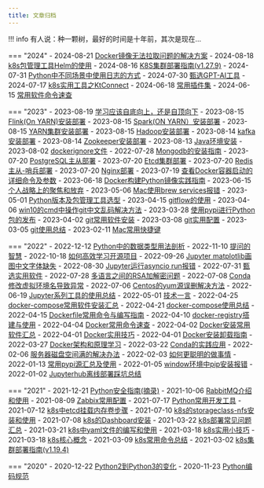 ```yaml
---
title: 文章归档
---
```

!!! info
    有人说：种一颗树，最好的时间是十年前，其次是现在...

=== "2024"
    - 2024-08-21 [Docker镜像无法拉取问题的解决方案](./notehub/cloud_native/docker/docker_image_pull_problem_for_solution.md)
    - 2024-08-18 [k8s包管理工具Helm的使用](./notehub/cloud_native/k8s/helm_usage.md)
    - 2024-08-16 [K8S集群部署指南(v1.27.9)](./notehub/cloud_native/k8s/kubeadm_deploy_k8s_cluster_v1279.md)
    - 2024-07-31 [Python中不同场景中使用日志的方式](./python/pybestpractices/py_logger_usage.md)
    - 2024-07-30 [甄选GPT-AI工具](./toolbox/tools_ai.md)
    - 2024-07-17 [k8s实用工具之KtConnect](./notehub/cloud_native/k8s/ktconnect_usage.md) 
    - 2024-06-18 [常用插件集](./toolbox/tools_plugin.md)
    - 2024-06-15 [常用软件命令速查](./toolbox/tools_cheatsheet.md)

=== "2023"
    - 2023-08-19 [学习应该自底向上，还是自顶向下](./thinking/posts/06_learn_top2down_or_bottom2up.md) 
    - 2023-08-15 [Flink(On YARN)安装部署](./toolbox/dev_software/flink_on_yarn.md)
    - 2023-08-15 [Spark(ON YARN）安装部署](./toolbox/dev_software/spark_on_yarn.md)
    - 2023-08-15 [YARN集群安装部署](./toolbox/dev_software/YARN.md)
    - 2023-08-15 [Hadoop安装部署](./toolbox/dev_software/hadoop.md)
    - 2023-08-14 [kafka安装部署](./toolbox/dev_software/kafka.md)
    - 2023-08-14 [Zookeeper安装部署](./toolbox/dev_software/zookeeper.md)
    - 2023-08-13 [Java环境安装](./toolbox/dev_software/java.md)
    - 2023-08-02 [dockerignore文件](./notehub/cloud_native/docker/dockerignore_template.md)
    - 2022-07-28 [Mongodb的安装指南](./toolbox/dev_software/mongodb.md)
    - 2023-07-20 [PostgreSQL主从部署](./toolbox/dev_software/postgresql.md)
    - 2023-07-20 [Etcd集群部署](./toolbox/dev_software/etcd.md)
    - 2023-07-20 [Redis主从-哨兵部署](./toolbox/dev_software/redis.md)
    - 2023-07-20 [Nginx部署](./toolbox/dev_software/nginx.md)
    - 2023-07-19 [查看Docker容器启动的详细命令及参数](./notehub/cloud_native/docker/docker_detail_commands.md)
    - 2023-06-18 [Docker构建Python镜像实践指南](./python/pybestpractices/docker_build_python_image.md)
    - 2023-06-15 [个人战略上的聚焦和放弃](./thinking/posts/05_personal_focus_and_abandon.md) 
    - 2023-05-06 [Mac使用brew services报错](./notehub/solution/opshub/mac_brew_service_error_solution.md)
    - 2023-05-01 [Python版本及包管理工具选型](./python/pybestpractices/env_package_selection.md)
    - 2023-04-15 [gitflow的使用](./toolbox/git/gitflow_usage.md)
    - 2023-04-06 [ win10的cmd中操作git中文乱码解决方法](./notehub/solution/opshub/win10_git_chinese_solution.md)
    - 2023-03-28 [使用pypi进行Python包的发布](./python/pybestpractices/pypi_python_pkg_publish.md)
    - 2023-04-02 [git常用软件安装](./toolbox/git/git_common_install.md)
    - 2023-03-08 [git实用配置](./toolbox/git/git_config.md)
    - 2023-03-05 [git使用总结](./toolbox/git/git_usage_summary.md)
    - 2023-02-11 [Mac常用快捷键](./toolbox/macos_quickly_key.md)
    

=== "2022"
    - 2022-12-12 [Python中的数据类型用法剖析](./python/pybestpractices/py_data_struct_summary.md)
    - 2022-11-10 [提问的智慧](./thinking/posts/04_wisdom_of_asking_questions.md)
    - 2022-10-18 [如何高效学习开源项目](./thinking/posts/03_learn_open_source_project.md) 
    - 2022-09-26 [Jupyter matplotlib画图中文字体缺失](./notehub/solution/bughub/jupyter_matplotlib_font_bug.md)
    - 2022-08-30 [Jupyter运行asyncio run报错](./notehub/solution/bughub/jupyter_asyncio_run_bug.md)
    - 2022-07-31 [甄选实用软件](./toolbox/tools_common.md)
    - 2022-07-28 [多语言之间的RSA加解密问题](./notehub/solution/bughub/rsa_encryption_bug.md)
    - 2022-07-08 [Conda修改虚拟环境名导致异常](./notehub/solution/bughub/conda_rename_env_bug.md)
    - 2022-07-06 [Centos的yum源误删解决方法](./notehub/solution/opshub/centos_yum_source_delete_solution.md)
    - 2022-06-19 [Jupyter系列工具的使用总结](./python/pybestpractices/jupyter_tool_usage.md)
    - 2022-05-01 [技术一言](./thinking/posts/02_tech_yiyan.md)
    - 2022-04-25 [docker-compose常用软件安装汇总](./notehub/cloud_native/dockercompose/docker_compose_software_usage.md)
    - 2022-04-21 [docker-compose使用总结](./notehub/cloud_native/dockercompose/docker_compose_summary.md)
    - 2022-04-15 [Dockerfile常用命令与编写指南](./notehub/cloud_native/docker/dockerifle_guide.md)
    - 2022-04-10 [docker-registry搭建与使用](./notehub/cloud_native/docker/docker_registry_usage.md)
    - 2022-04-04 [Docker常用命令速查](./notehub/cloud_native/docker/docker_command.md)
    - 2022-04-02 [Docker安装常用软件汇总](./notehub/cloud_native/docker/docker_common_software_install.md)
    - 2022-04-01 [Docker实用技巧](./notehub/cloud_native/docker/docker_practical_skills.md)
    - 2022-04-01 [Docker安装卸载指南](./notehub/cloud_native/docker/docker_install_guide.md)
    - 2022-03-27 [Docker架构和原理学习](./notehub/cloud_native/docker/docker_arch_and_principle.md)
    - 2022-03-22 [Conda的实践应用](./python/pybestpractices/conda_usage.md)
    - 2022-02-06 [服务器磁盘空间满的解决办法](./notehub/solution/opshub/server_disk_full_solution.md)
    - 2022-02-03 [如何更聪明的做事情](./thinking/posts/01_smart_to_do_things.md) 
    - 2022-01-13 [常用pypi源汇总及使用](./python/pybestpractices/pypi_source_usage.md)
    - 2022-01-05 [ window环境中pip安装报错](./notehub/solution/bughub/window_install_pip_bug.md)
    - 2022-01-02 [Jupyterhub离线部署踩坑总结](./notehub/solution/bughub/jupyterhub_deploy_bug.md)

=== "2021"
    - 2021-12-21 [Python安全指南(摘录)](./python/pybestpractices/py_security_guide.md)
    - 2021-10-06 [RabbitMQ介绍和使用](./toolbox/dev_software/rabbitmq.md)
    - 2021-08-09 [Zabbix常用配置](./toolbox/dev_software/zabbix.md)
    - 2021-07-17 [Python常用开发工具](./python/pybestpractices/py_dev_tool_selection.md)
    - 2021-07-12 [k8s中etcd挂载内存卷步骤](./notehub/cloud_native/k8s/k8s_ectd_mount_memo.md)
    - 2021-07-10 [k8s的storageclass-nfs安装和使用](./notehub/cloud_native/k8s/k8s_storageclass_nfs.md)
    - 2021-07-08 [k8s的Dashboard安装](./notehub/cloud_native/k8s/k8s_dashboard.md)
    - 2021-03-22 [k8s部署常见问题汇总](./notehub/cloud_native/k8s/k8s_common_qa.md)
    - 2021-03-21 [k8s中yaml文件的编写和使用](./notehub/cloud_native/k8s/yaml_usage.md)
    - 2021-03-18 [k8s实用小技巧](./notehub/cloud_native/k8s/k8s_usage_skills.md)
    - 2021-03-18 [k8s核心概念](./notehub/cloud_native/k8s/k8s_core_name.md)
    - 2021-03-09 [k8s常用命令总结](./notehub/cloud_native/k8s/k8s_common_cmd.md)
    - 2021-03-02 [k8s集群部署指南(v1.19.4)](./notehub/cloud_native/k8s/kubeadm_deploy_k8s_cluster_v1194.md) 

=== "2020"
    - 2020-12-22 [Python2到Python3的变化](./python/pybestpractices/py2_py3_update.md)
    - 2020-11-23 [Python编码规范](./python/pybestpractices/coding_standard.md)